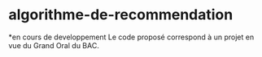 # algorithme-de-recommendation
   
*en cours de developpement
Le code proposé correspond à un projet en vue du Grand Oral du BAC.
